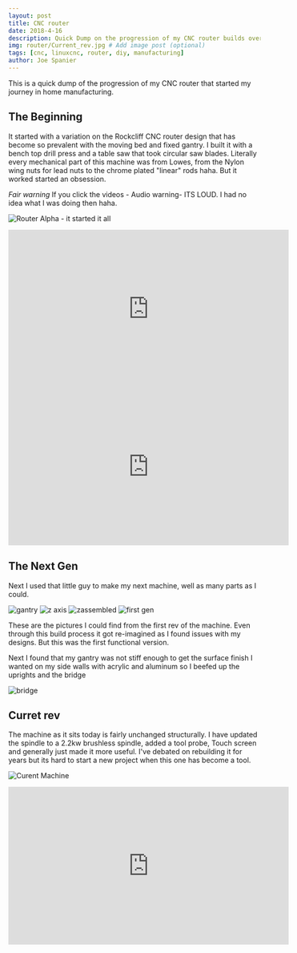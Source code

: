 ```yaml
---
layout: post
title: CNC router
date: 2018-4-16
description: Quick Dump on the progression of my CNC router builds over 10 yrs
img: router/Current_rev.jpg # Add image post (optional)
tags: [cnc, linuxcnc, router, diy, manufacturing]
author: Joe Spanier
---
```


This is a quick dump of the progression of my CNC router that started my journey in home manufacturing.

The Beginning
------
It started with a variation on the Rockcliff CNC router design that has become so prevalent with the moving bed and fixed gantry. I built it with a bench top drill press and a table saw that took circular saw blades. Literally every mechanical part of this machine was from Lowes, from the Nylon wing nuts for lead nuts to the chrome plated "linear" rods haha. But it worked started an obsession.

*Fair warning*  If you click the videos - Audio warning- ITS LOUD. I had no idea what I was doing then haha.

![Router Alpha - it started it all](/assets/img/router/router1.jpg)

<iframe width="560" height="315" src="https://www.youtube.com/embed/DJcvTEHejpA" frameborder="0" allow="accelerometer; autoplay; encrypted-media; gyroscope; picture-in-picture" allowfullscreen></iframe>

<iframe width="560" height="315" src="https://www.youtube.com/embed/rh7oliLlN-Y" frameborder="0" allow="accelerometer; autoplay; encrypted-media; gyroscope; picture-in-picture" allowfullscreen></iframe>

The Next Gen
------
Next I used that little guy to make my next machine, well as many parts as I could.

![gantry](/assets/img/router/Gantry.jpg)
![z axis](/assets/img/router/z-1.jpg)
![zassembled](/assets/img/router/zassembled.jpg)
![first gen](/assets/img/router/First_rev.jpg)

These are the pictures I could find from the first rev of the machine. Even through this build process it got re-imagined as I found issues with my designs. But this was the first functional version.

Next I found that my gantry was not stiff enough to get the surface finish I wanted on my side walls with acrylic and aluminum so I beefed up the uprights and the bridge

![bridge](/assets/img/router/Bridgeupgrade.jpg)

Curret rev
------
The machine as it sits today is fairly unchanged structurally. I have updated the spindle to a 2.2kw brushless spindle, added a tool probe, Touch screen and generally just made it more useful. I've debated on rebuilding it for years but its hard to start a new project when this one has become a tool.

![Curent Machine](/assets/img/router/Current_rev.jpg)

<iframe width="560" height="315" src="https://www.youtube.com/embed/BQb2byV29nE" frameborder="0" allow="accelerometer; autoplay; encrypted-media; gyroscope; picture-in-picture" allowfullscreen></iframe>
